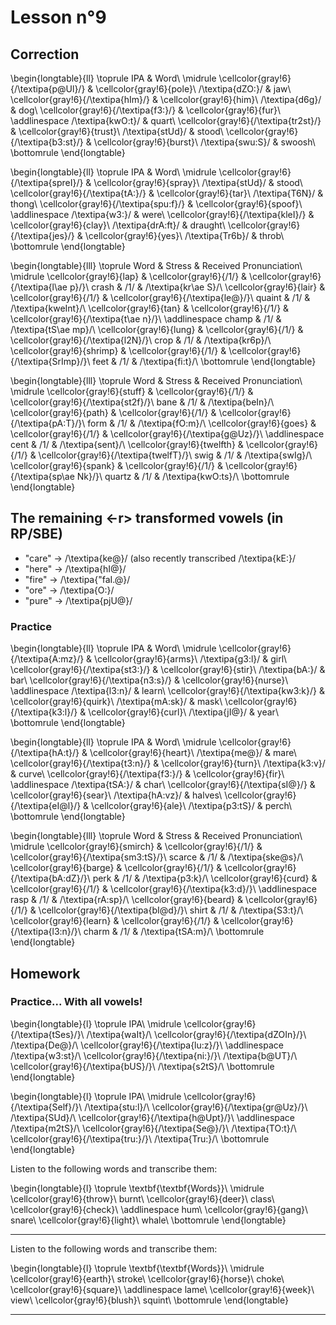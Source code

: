 # Lesson n°9



## Correction


\begin{longtable}{ll}
\toprule
IPA & Word\\
\midrule
\cellcolor{gray!6}{/\textipa{p@Ul}/} & \cellcolor{gray!6}{pole}\\
/\textipa{dZO:}/ & jaw\\
\cellcolor{gray!6}{/\textipa{hIm}/} & \cellcolor{gray!6}{him}\\
/\textipa{d6g}/ & dog\\
\cellcolor{gray!6}{/\textipa{f3:}/} & \cellcolor{gray!6}{fur}\\
\addlinespace
/\textipa{kwO:t}/ & quart\\
\cellcolor{gray!6}{/\textipa{tr2st}/} & \cellcolor{gray!6}{trust}\\
/\textipa{stUd}/ & stood\\
\cellcolor{gray!6}{/\textipa{b3:st}/} & \cellcolor{gray!6}{burst}\\
/\textipa{swu:S}/ & swoosh\\
\bottomrule
\end{longtable}


\begin{longtable}{ll}
\toprule
IPA & Word\\
\midrule
\cellcolor{gray!6}{/\textipa{spreI}/} & \cellcolor{gray!6}{spray}\\
/\textipa{stUd}/ & stood\\
\cellcolor{gray!6}{/\textipa{tA:}/} & \cellcolor{gray!6}{tar}\\
/\textipa{T6N}/ & thong\\
\cellcolor{gray!6}{/\textipa{spu:f}/} & \cellcolor{gray!6}{spoof}\\
\addlinespace
/\textipa{w3:}/ & were\\
\cellcolor{gray!6}{/\textipa{kleI}/} & \cellcolor{gray!6}{clay}\\
/\textipa{drA:ft}/ & draught\\
\cellcolor{gray!6}{/\textipa{jes}/} & \cellcolor{gray!6}{yes}\\
/\textipa{Tr6b}/ & throb\\
\bottomrule
\end{longtable}

\begin{longtable}{lll}
\toprule
Word & Stress & Received Pronunciation\\
\midrule
\cellcolor{gray!6}{lap} & \cellcolor{gray!6}{/1/} & \cellcolor{gray!6}{/\textipa{l\ae p}/}\\
crash & /1/ & /\textipa{kr\ae S}/\\
\cellcolor{gray!6}{lair} & \cellcolor{gray!6}{/1/} & \cellcolor{gray!6}{/\textipa{le@}/}\\
quaint & /1/ & /\textipa{kweInt}/\\
\cellcolor{gray!6}{tan} & \cellcolor{gray!6}{/1/} & \cellcolor{gray!6}{/\textipa{t\ae n}/}\\
\addlinespace
champ & /1/ & /\textipa{tS\ae mp}/\\
\cellcolor{gray!6}{lung} & \cellcolor{gray!6}{/1/} & \cellcolor{gray!6}{/\textipa{l2N}/}\\
crop & /1/ & /\textipa{kr6p}/\\
\cellcolor{gray!6}{shrimp} & \cellcolor{gray!6}{/1/} & \cellcolor{gray!6}{/\textipa{SrImp}/}\\
feet & /1/ & /\textipa{fi:t}/\\
\bottomrule
\end{longtable}


\begin{longtable}{lll}
\toprule
Word & Stress & Received Pronunciation\\
\midrule
\cellcolor{gray!6}{stuff} & \cellcolor{gray!6}{/1/} & \cellcolor{gray!6}{/\textipa{st2f}/}\\
bane & /1/ & /\textipa{beIn}/\\
\cellcolor{gray!6}{path} & \cellcolor{gray!6}{/1/} & \cellcolor{gray!6}{/\textipa{pA:T}/}\\
form & /1/ & /\textipa{fO:m}/\\
\cellcolor{gray!6}{goes} & \cellcolor{gray!6}{/1/} & \cellcolor{gray!6}{/\textipa{g@Uz}/}\\
\addlinespace
cent & /1/ & /\textipa{sent}/\\
\cellcolor{gray!6}{twelfth} & \cellcolor{gray!6}{/1/} & \cellcolor{gray!6}{/\textipa{twelfT}/}\\
swig & /1/ & /\textipa{swIg}/\\
\cellcolor{gray!6}{spank} & \cellcolor{gray!6}{/1/} & \cellcolor{gray!6}{/\textipa{sp\ae Nk}/}\\
quartz & /1/ & /\textipa{kwO:ts}/\\
\bottomrule
\end{longtable}

## The remaining <-r> transformed vowels (in RP/SBE)

* "care"  $\rightarrow$ /\textipa{ke@}/ (also recently transcribed /\textipa{kE:}/
* "here"  $\rightarrow$ /\textipa{hI@}/
* "fire"  $\rightarrow$ /\textipa{"faI.@}/
* "ore"  $\rightarrow$ /\textipa{O:}/
* "pure"  $\rightarrow$ /\textipa{pjU@}/

### Practice


\begin{longtable}{ll}
\toprule
IPA & Word\\
\midrule
\cellcolor{gray!6}{/\textipa{A:mz}/} & \cellcolor{gray!6}{arms}\\
/\textipa{g3:l}/ & girl\\
\cellcolor{gray!6}{/\textipa{st3:}/} & \cellcolor{gray!6}{stir}\\
/\textipa{bA:}/ & bar\\
\cellcolor{gray!6}{/\textipa{n3:s}/} & \cellcolor{gray!6}{nurse}\\
\addlinespace
/\textipa{l3:n}/ & learn\\
\cellcolor{gray!6}{/\textipa{kw3:k}/} & \cellcolor{gray!6}{quirk}\\
/\textipa{mA:sk}/ & mask\\
\cellcolor{gray!6}{/\textipa{k3:l}/} & \cellcolor{gray!6}{curl}\\
/\textipa{jI@}/ & year\\
\bottomrule
\end{longtable}


\begin{longtable}{ll}
\toprule
IPA & Word\\
\midrule
\cellcolor{gray!6}{/\textipa{hA:t}/} & \cellcolor{gray!6}{heart}\\
/\textipa{me@}/ & mare\\
\cellcolor{gray!6}{/\textipa{t3:n}/} & \cellcolor{gray!6}{turn}\\
/\textipa{k3:v}/ & curve\\
\cellcolor{gray!6}{/\textipa{f3:}/} & \cellcolor{gray!6}{fir}\\
\addlinespace
/\textipa{tSA:}/ & char\\
\cellcolor{gray!6}{/\textipa{sI@}/} & \cellcolor{gray!6}{sear}\\
/\textipa{hA:vz}/ & halves\\
\cellcolor{gray!6}{/\textipa{eI@l}/} & \cellcolor{gray!6}{ale}\\
/\textipa{p3:tS}/ & perch\\
\bottomrule
\end{longtable}


\begin{longtable}{lll}
\toprule
Word & Stress & Received Pronunciation\\
\midrule
\cellcolor{gray!6}{smirch} & \cellcolor{gray!6}{/1/} & \cellcolor{gray!6}{/\textipa{sm3:tS}/}\\
scarce & /1/ & /\textipa{ske@s}/\\
\cellcolor{gray!6}{barge} & \cellcolor{gray!6}{/1/} & \cellcolor{gray!6}{/\textipa{bA:dZ}/}\\
perk & /1/ & /\textipa{p3:k}/\\
\cellcolor{gray!6}{curd} & \cellcolor{gray!6}{/1/} & \cellcolor{gray!6}{/\textipa{k3:d}/}\\
\addlinespace
rasp & /1/ & /\textipa{rA:sp}/\\
\cellcolor{gray!6}{beard} & \cellcolor{gray!6}{/1/} & \cellcolor{gray!6}{/\textipa{bI@d}/}\\
shirt & /1/ & /\textipa{S3:t}/\\
\cellcolor{gray!6}{learn} & \cellcolor{gray!6}{/1/} & \cellcolor{gray!6}{/\textipa{l3:n}/}\\
charm & /1/ & /\textipa{tSA:m}/\\
\bottomrule
\end{longtable}

## Homework

### Practice... With all vowels!


\begin{longtable}{l}
\toprule
IPA\\
\midrule
\cellcolor{gray!6}{/\textipa{tSes}/}\\
/\textipa{waIt}/\\
\cellcolor{gray!6}{/\textipa{dZOIn}/}\\
/\textipa{De@}/\\
\cellcolor{gray!6}{/\textipa{lu:z}/}\\
\addlinespace
/\textipa{w3:st}/\\
\cellcolor{gray!6}{/\textipa{ni:}/}\\
/\textipa{b@UT}/\\
\cellcolor{gray!6}{/\textipa{bUS}/}\\
/\textipa{s2tS}/\\
\bottomrule
\end{longtable}


\begin{longtable}{l}
\toprule
IPA\\
\midrule
\cellcolor{gray!6}{/\textipa{Self}/}\\
/\textipa{stu:l}/\\
\cellcolor{gray!6}{/\textipa{gr@Uz}/}\\
/\textipa{SUd}/\\
\cellcolor{gray!6}{/\textipa{h@Upt}/}\\
\addlinespace
/\textipa{m2tS}/\\
\cellcolor{gray!6}{/\textipa{Se@}/}\\
/\textipa{TO:t}/\\
\cellcolor{gray!6}{/\textipa{tru:}/}\\
/\textipa{Tru:}/\\
\bottomrule
\end{longtable}

Listen to the following words and transcribe them:



 
\begin{longtable}{l}
\toprule
\textbf{\textbf{Words}}\\
\midrule
\cellcolor{gray!6}{throw}\\
burnt\\
\cellcolor{gray!6}{deer}\\
class\\
\cellcolor{gray!6}{check}\\
\addlinespace
hum\\
\cellcolor{gray!6}{gang}\\
snare\\
\cellcolor{gray!6}{light}\\
whale\\
\bottomrule
\end{longtable} 

---

Listen to the following words and transcribe them:



 
\begin{longtable}{l}
\toprule
\textbf{\textbf{Words}}\\
\midrule
\cellcolor{gray!6}{earth}\\
stroke\\
\cellcolor{gray!6}{horse}\\
choke\\
\cellcolor{gray!6}{square}\\
\addlinespace
lame\\
\cellcolor{gray!6}{week}\\
view\\
\cellcolor{gray!6}{blush}\\
squint\\
\bottomrule
\end{longtable} 

---
